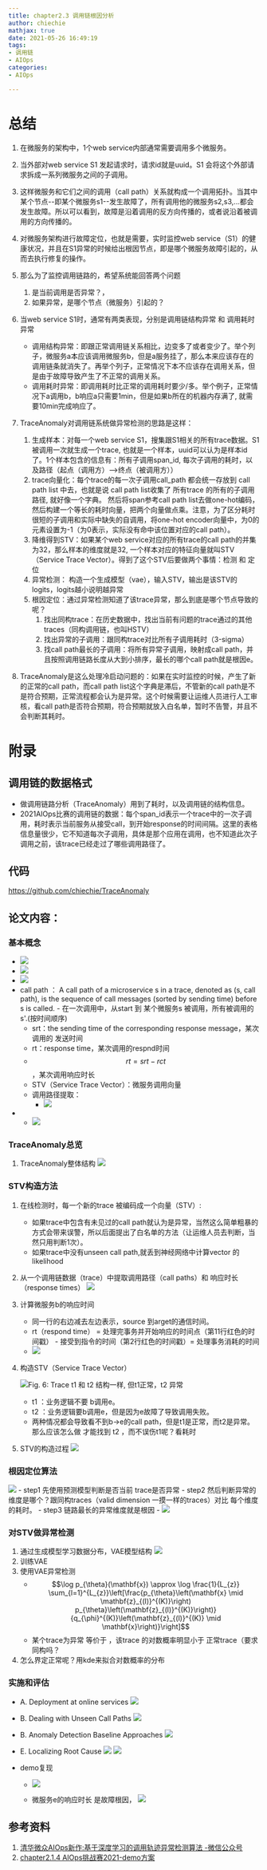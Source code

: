 ```yaml
---
title: chapter2.3 调用链根因分析
author: chiechie
mathjax: true
date: 2021-05-26 16:49:19
tags:
- 调用链
- AIOps
categories: 
- AIOps

---
```



# 总结

1. 在微服务的架构中，1个web service内部通常需要调用多个微服务。
2. 当外部对web service S1 发起请求时，请求id就是uuid。S1 会将这个外部请求拆成一系列微服务之间的子调用。
3. 这样微服务和它们之间的调用（call path）关系就构成一个调用拓扑。当其中某个节点--即某个微服务s1--发生故障了，所有调用他的微服务s2,s3,...都会发生故障。所以可以看到，故障是沿着调用的反方向传播的，或者说沿着被调用的方向传播的。
4. 对微服务架构进行故障定位，也就是需要，实时监控web service（S1）的健康状况，并且在S1异常的时候给出根因节点，即是哪个微服务故障引起的，从而去执行修复的操作。
5. 那么为了监控调用链路的，希望系统能回答两个问题
	1. 是当前调用是否异常？，
	2. 如果异常，是哪个节点（微服务）引起的？
5. 当web service S1时，通常有两类表现，分别是调用链结构异常 和 调用耗时异常

	- 调用结构异常：即跟正常调用链关系相比，边变多了或者变少了。举个列子，微服务a本应该调用微服务b，但是a服务挂了，那么本来应该存在的调用链条就消失了。再举个列子，正常情况下本不应该存在调用关系，但是由于故障导致产生了不正常的调用关系。
	- 调用耗时异常：即调用耗时比正常的调用耗时要少/多。举个例子，正常情况下a调用b，b响应a只需要1min，但是如果b所在的机器内存满了, 就需要10min完成响应了。
6. TraceAnomaly对调用链系统做异常检测的思路是这样：
   1. 生成样本：对每一个web service S1，搜集跟S1相关的所有trace数据。S1被调用一次就生成一个trace, 也就是一个样本，uuid可以认为是样本id了。1个样本包含的信息有：所有子调用span_id, 每次子调用的耗时，以及路径（起点（调用方）-->终点（被调用方）） 
   2. trace向量化：每个trace的每一次子调用call_path 都会统一存放到 call path list 中去，也就是说 call path list收集了 所有trace 的所有的子调用路径, 就好像一个字典。 然后将span参考call path list去做one-hot编码，然后构建一个等长的耗时向量，把两个向量做点乘。注意，为了区分耗时很短的子调用和实际中缺失的自调用，将one-hot encoder向量中，为0的元素设置为-1（为0表示，实际没有命中该位置对应的call path）。 
   3. 降维得到STV：如果某个web service对应的所有trace的call path的并集为32，那么样本的维度就是32, 一个样本对应的特征向量就叫STV（Service Trace Vector）。得到了这个STV后要做两个事情：检测 和 定位
   4. 异常检测： 构造一个生成模型（vae），输入STV，输出是该STV的logits，logits越小说明越异常
   5. 根因定位：通过异常检测知道了该trace异常，那么到底是哪个节点导致的呢？
	  1. 找出同构trace：在历史数据中，找出当前有问题的trace通过的其他traces（同构调用链，也叫HSTV）
	  2. 找出异常的子调用：跟同构trace对比所有子调用耗时（3-sigma） 
	  3. 找call path最长的子调用：将所有异常子调用，映射成call path，并且按照调用链路长度从大到小排序，最长的哪个call path就是根因e。

7. TraceAnomaly是这么处理冷启动问题的：如果在实时监控的时候，产生了新的正常的call path，而call path list这个字典是滞后，不管新的call path是不是符合预期，正常流程都会认为是异常。这个时候需要让运维人员进行人工审核，看call path是否符合预期，符合预期就放入白名单，暂时不告警，并且不会判断其耗时。




# 附录

## 调用链的数据格式

- 做调用链路分析（TraceAnomaly）用到了耗时，以及调用链的结构信息。
- 2021AIOps比赛的调用链的数据：每个span_id表示一个trace中的一次子调用，耗时表示当前服务从接受call，到开始response的时间间隔。这里的表格信息量很少，它不知道每次子调用，具体是那个应用在调用，也不知道此次子调用之前，该trace已经走过了哪些调用路径了。

## 代码

https://github.com/chiechie/TraceAnomaly

## 论文内容：

### 基本概念

- ![](https://firebasestorage.googleapis.com/v0/b/firescript-577a2.appspot.com/o/imgs%2Fapp%2Frf_learning%2Fu9Iqc3l8Tq.png?alt=media&token=b8798779-4d40-4c62-a9f6-0322561041b5)
- ![](https://firebasestorage.googleapis.com/v0/b/firescript-577a2.appspot.com/o/imgs%2Fapp%2Frf_learning%2FANIRoOIQ2o.png?alt=media&token=da808004-780a-460e-98e0-eef80cfb7fe8)
- ![](https://firebasestorage.googleapis.com/v0/b/firescript-577a2.appspot.com/o/imgs%2Fapp%2Frf_learning%2FhVSU37d3Pd.png?alt=media&token=bae28c0c-f5dc-4114-9313-c987ea0cf1d2)
- call path ： A call path of a microservice s in a trace, denoted as (s, call
path), is the sequence of call messages (sorted by sending time)
before s is called.
        - 在一次调用中，从start 到 某个微服务s 被调用，所有被调用的s'.(按时间顺序)
    - srt：the sending time of the corresponding response message，某次调用的 发送时间
    - rt：response time，某次调用的respnd时间
    - $$ r t=s r t-rc t $$，某次调用响应时长
    - STV（Service Trace Vector）：微服务调用向量
    - 调用路径提取：
        - ![](https://firebasestorage.googleapis.com/v0/b/firescript-577a2.appspot.com/o/imgs%2Fapp%2Frf_learning%2Fi4eYxs1D2B.png?alt=media&token=fdaf077a-cddc-4e9a-bd0f-4f2c291b3b4d)
- 
    - ![](https://firebasestorage.googleapis.com/v0/b/firescript-577a2.appspot.com/o/imgs%2Fapp%2Frf_learning%2FzI6rcYmiD2.png?alt=media&token=449f532b-a126-40b0-a6dd-f07067847e3a)

	
### TraceAnomaly总览

1. TraceAnomaly整体结构
	![](https://firebasestorage.googleapis.com/v0/b/firescript-577a2.appspot.com/o/imgs%2Fapp%2Frf_learning%2FAEYpjsaibJ.png?alt=media&token=361e3b43-eeee-49af-90b7-fed65874868b)

### STV构造方法

1. 在线检测时，每一个新的trace 被编码成一个向量（STV）:
   - 如果trace中包含有未见过的call path就认为是异常，当然这么简单粗暴的方式会带来误警，所以后面提出了白名单的方法（让运维人员去判断，当然只用判断1次）。
   - 如果trace中没有unseen call path,就丢到神经网络中计算vector 的likelihood
2. 从一个调用链数据（trace）中提取调用路径（call paths）和 响应时长（response times） 
	![](https://firebasestorage.googleapis.com/v0/b/firescript-577a2.appspot.com/o/imgs%2Fapp%2Frf_learning%2FaOsHfGkpQQ.png?alt=media&token=6b899aa5-ad63-4f57-899d-d97eb7f04e33)
3. 计算微服务b的响应时间
	- 同一行的右边减去左边表示，source 到arget的通信时间。
	- rt（respond time） = 处理完事务并开始响应的时间点（第11行红色的时间戳） - 接受到指令的时间（第2行红色的时间戳）= 处理事务消耗的时间
	- ![](https://firebasestorage.googleapis.com/v0/b/firescript-577a2.appspot.com/o/imgs%2Fapp%2Frf_learning%2Fkqz7HgJgWs.png?alt=media&token=3be5adbe-1632-478e-b77e-39cae4d07068)
4. 构造STV（Service Trace Vector）
   
	![Fig. 6: Trace t1 和 t2 结构一样, 但t1正常，t2 异常](https://firebasestorage.googleapis.com/v0/b/firescript-577a2.appspot.com/o/imgs%2Fapp%2Frf_learning%2FL-kGMqUym3.png?alt=media&token=a388505b-f239-4b57-b5f2-770253d44ead)
	- t1 ：业务逻辑不要 b调用e。
	- t2 ：业务逻辑要b调用e，但是因为e故障了导致调用失败。
	- 两种情况都会导致看不到b->e的call path，但是t1是正常，而t2是异常。那么应该怎么做 才能找到 t2 ，而不误伤t1呢？看耗时
5. STV的构造过程
	![](https://firebasestorage.googleapis.com/v0/b/firescript-577a2.appspot.com/o/imgs%2Fapp%2Frf_learning%2FIcq2XYIGEe.png?alt=media&token=ac5e5876-cc3f-4fd2-94d4-fec58ebf3a1e)
### 根因定位算法

![](https://firebasestorage.googleapis.com/v0/b/firescript-577a2.appspot.com/o/imgs%2Fapp%2Frf_learning%2FTn7YZeNZvO.png?alt=media&token=12611153-f760-45de-843f-d2db11015f81)
	- step1 先使用预测模型判断是否当前 trace是否异常
	- step2 然后判断异常的维度是哪个？跟同构traces（valid dimension 一摸一样的traces）对比 每个维度的耗时。
	- step3 链路最长的异常维度就是根因
	- ![](https://firebasestorage.googleapis.com/v0/b/firescript-577a2.appspot.com/o/imgs%2Fapp%2Frf_learning%2FZodnzghX6P.png?alt=media&token=a6870609-66c6-472d-998c-4e6efe4356cd)


### 对STV做异常检测

1. 通过生成模型学习数据分布，VAE模型结构
  ![](https://firebasestorage.googleapis.com/v0/b/firescript-577a2.appspot.com/o/imgs%2Fapp%2Frf_learning%2F5CUrxFwPhA.png?alt=media&token=84b40833-873d-482b-979f-181f4fc3ad45)
2. 训练VAE
3. 使用VAE异常检测
	- $$\log p_{\theta}(\mathbf{x}) \approx \log \frac{1}{L_{z}} \sum_{l=1}^{L_{z}}\left[\frac{p_{\theta}\left(\mathbf{x} \mid \mathbf{z}_{(l)}^{(K)}\right) p_{\theta}\left(\mathbf{z}_{(l)}^{(K)}\right)}{q_{\phi}^{(K)}\left(\mathbf{z}_{(l)}^{(K)} \mid \mathbf{x}\right)}\right]$$
	- 某个trace为异常 等价于 ，该trace 的对数概率明显小于  正常trace（要求同构吗？
4. 怎么界定正常呢？用kde来拟合对数概率的分布

### 实施和评估

- A. Deployment at online services
	![](https://firebasestorage.googleapis.com/v0/b/firescript-577a2.appspot.com/o/imgs%2Fapp%2Frf_learning%2FYT-1AJDNXX.png?alt=media&token=a4984091-89d3-424f-b97f-bfdbcfbf8409)
- B. Dealing with Unseen Call Paths
	![](https://firebasestorage.googleapis.com/v0/b/firescript-577a2.appspot.com/o/imgs%2Fapp%2Frf_learning%2FSuilsPv1oH.png?alt=media&token=6262ff2c-60ab-4e31-a60a-3fddc035ff7d)
  
- B. Anomaly Detection Baseline Approaches
  ![](https://firebasestorage.googleapis.com/v0/b/firescript-577a2.appspot.com/o/imgs%2Fapp%2Frf_learning%2FUrcO_5Aovy.png?alt=media&token=92e2bcbf-7711-401b-927e-636b9ca2d296)
- E. Localizing Root Cause
	![](https://firebasestorage.googleapis.com/v0/b/firescript-577a2.appspot.com/o/imgs%2Fapp%2Frf_learning%2F2-eRHdEbPI.png?alt=media&token=708e7973-4439-424a-b037-2dac452daf98)
  ![](https://firebasestorage.googleapis.com/v0/b/firescript-577a2.appspot.com/o/imgs%2Fapp%2Frf_learning%2FFJ0FxrFnTb.png?alt=media&token=12d55bec-55c0-4df7-a6ba-c074c5d829db)
- demo复现
    - ![](https://firebasestorage.googleapis.com/v0/b/firescript-577a2.appspot.com/o/imgs%2Fapp%2Frf_learning%2FA_n0kckFDJ.png?alt=media&token=f438c18d-5396-4914-b321-903554ce6316)

    - 微服务e的响应时长 是故障根因，
	![](https://firebasestorage.googleapis.com/v0/b/firescript-577a2.appspot.com/o/imgs%2Fapp%2Frf_learning%2FGZoUsnaFDn.png?alt=media&token=06311178-0f22-4f3d-90ef-a67405dd20e1)


## 参考资料
1. [清华微众AIOps新作:基于深度学习的调用轨迹异常检测算法 -微信公众号](https://mp.weixin.qq.com/s/sqYIb6i9z6xF5nDr8fuVsA)
2. [chapter2.1.4 AIOps挑战赛2021-demo方案](https://chiechie.github.io/2021/03/09/AI/AIOps/AIOps-2_1_4-topo-rca-aiops2021/)
